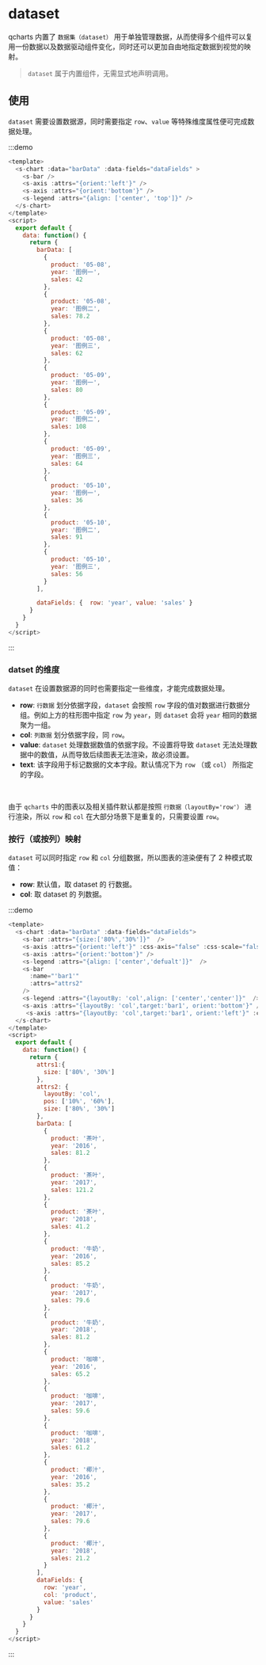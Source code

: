 # dataset

qcharts 内置了 `数据集（dataset）` 用于单独管理数据，从而使得多个组件可以复用一份数据以及数据驱动组件变化，同时还可以更加自由地指定数据到视觉的映射。

> `dataset` 属于内置组件，无需显式地声明调用。

## 使用

`dataset` 需要设置数据源，同时需要指定 `row`、`value` 等特殊维度属性便可完成数据处理。

:::demo

```javascript
<template>
  <s-chart :data="barData" :data-fields="dataFields" >
    <s-bar />
    <s-axis :attrs="{orient:'left'}" />
    <s-axis :attrs="{orient:'bottom'}" />
    <s-legend :attrs="{align: ['center', 'top']}" />
  </s-chart>
</template>
<script>
  export default {
    data: function() {
      return {
        barData: [
          {
            product: '05-08',
            year: '图例一',
            sales: 42
          },
          {
            product: '05-08',
            year: '图例二',
            sales: 78.2
          },
          {
            product: '05-08',
            year: '图例三',
            sales: 62
          },
          {
            product: '05-09',
            year: '图例一',
            sales: 80
          },
          {
            product: '05-09',
            year: '图例二',
            sales: 108
          },
          {
            product: '05-09',
            year: '图例三',
            sales: 64
          },
          {
            product: '05-10',
            year: '图例一',
            sales: 36
          },
          {
            product: '05-10',
            year: '图例二',
            sales: 91
          },
          {
            product: '05-10',
            year: '图例三',
            sales: 56
          }
        ],

        dataFields: {  row: 'year', value: 'sales' }
      }
    }
  }
</script>
```

:::

### datset 的维度

`dataset` 在设置数据源的同时也需要指定一些维度，才能完成数据处理。

- **row**: `行数据` 划分依据字段，`dataset` 会按照 `row` 字段的值对数据进行数据分组。例如上方的柱形图中指定 `row` 为 `year`，则 `dataset` 会将 `year` 相同的数据聚为一组。
- **col**: `列数据` 划分依据字段，同 `row`。
- **value**: `dataset` 处理数据数值的依据字段。不设置将导致 `dataset` 无法处理数据中的数值，从而导致后续图表无法渲染，故必须设置。
- **text**: 该字段用于标记数据的文本字段。默认情况下为 `row` （或 `col`） 所指定的字段。

<br>

由于 `qcharts` 中的图表以及相关插件默认都是按照 `行数据（layoutBy='row'）` 进行渲染，所以 `row` 和 `col` 在大部分场景下是重复的，只需要设置 `row`。

### 按行（或按列）映射

`dataset` 可以同时指定 `row` 和 `col` 分组数据，所以图表的渲染便有了 2 种模式取值：

- **row**: 默认值，取 dataset 的 行数据。
- **col**: 取 dataset 的 列数据。

:::demo

```javascript
<template>
  <s-chart :data="barData" :data-fields="dataFields">
    <s-bar :attrs="{size:['80%','30%']}"  />
    <s-axis :attrs="{orient:'left'}" :css-axis="false" :css-scale="false" />
    <s-axis :attrs="{orient:'bottom'}" />
    <s-legend :attrs="{align: ['center','defualt']}"  />
    <s-bar
      :name="'bar1'"
      :attrs="attrs2"
    />
    <s-legend :attrs="{layoutBy: 'col',align: ['center','center']}"  />
    <s-axis :attrs="{layoutBy: 'col',target:'bar1', orient:'bottom'}" />
     <s-axis :attrs="{layoutBy: 'col',target:'bar1', orient:'left'}" :css-axis="false" :css-scale="false"/>
  </s-chart>
</template>
<script>
  export default {
    data: function() {
      return {
        attrs1:{
          size: ['80%', '30%']
        },
        attrs2: {
          layoutBy: 'col',
          pos: ['10%', '60%'],
          size: ['80%', '30%']
        },
        barData: [
          {
            product: '茶叶',
            year: '2016',
            sales: 81.2
          },
          {
            product: '茶叶',
            year: '2017',
            sales: 121.2
          },
          {
            product: '茶叶',
            year: '2018',
            sales: 41.2
          },
          {
            product: '牛奶',
            year: '2016',
            sales: 85.2
          },
          {
            product: '牛奶',
            year: '2017',
            sales: 79.6
          },
          {
            product: '牛奶',
            year: '2018',
            sales: 81.2
          },
          {
            product: '咖啡',
            year: '2016',
            sales: 65.2
          },
          {
            product: '咖啡',
            year: '2017',
            sales: 59.6
          },
          {
            product: '咖啡',
            year: '2018',
            sales: 61.2
          },
          {
            product: '椰汁',
            year: '2016',
            sales: 35.2
          },
          {
            product: '椰汁',
            year: '2017',
            sales: 79.6
          },
          {
            product: '椰汁',
            year: '2018',
            sales: 21.2
          }
        ],
        dataFields: {
          row: 'year',
          col: 'product',
          value: 'sales'
        }
      }
    }
  }
</script>

```

:::
